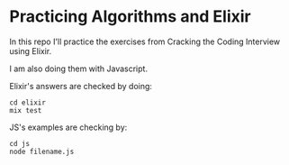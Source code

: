 # Practicing Algorithms and Elixir

In this repo I'll practice the exercises from Cracking the Coding Interview using Elixir.

I am also doing them with Javascript.

Elixir's answers are checked by doing:
```
cd elixir
mix test
```

JS's examples are checking by:
```
cd js
node filename.js
```
